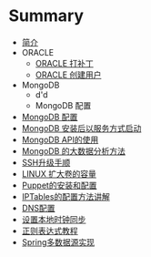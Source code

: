 # Summary

* [简介](README.md)
* ORACLE
   * [ORACLE 打补丁](oracle_patch.md)
   * [ORACLE 创建用户](oracle_create_user.md)
* MongoDB
   * d'd
   * MongoDB 配置
* [MongoDB 配置](config_mongodb_service.md)
* [MongoDB 安装后以服务方式启动](create_linux_service_mongodb.md)
* [MongoDB API的使用](mongodb_api_usage.md)
* [MongoDB 的大数据分析方法](mongodb_bigdata_analyz.md)
* [SSH升级手顺](ssh_upgrade.md)
* [LINUX 扩大卷的容量](linux_volume.md)
* [Puppet的安装和配置](Puppet的安装和配置.md)
* [IPTables的配置方法讲解](IPTables的配置方法讲解.md)
* [DNS配置](DNS配置.md)
* [设置本地时钟同步](设置本地时钟同步.md)
* [正则表达式教程](正则表达式教程.md)
* [Spring多数据源实现](Spring多数据源实现.md)

